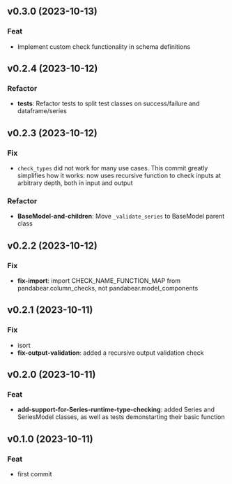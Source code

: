 ## v0.3.0 (2023-10-13)

### Feat

- Implement custom check functionality in schema definitions

## v0.2.4 (2023-10-12)

### Refactor

- **tests**: Refactor tests to split test classes on success/failure and dataframe/series

## v0.2.3 (2023-10-12)

### Fix

- `check_types` did not work for many use cases. This commit greatly simplifies how it works: now uses recursive function to check inputs at arbitrary depth, both in input and output

### Refactor

- **BaseModel-and-children**: Move `_validate_series` to BaseModel parent class

## v0.2.2 (2023-10-12)

### Fix

- **fix-import**: import CHECK_NAME_FUNCTION_MAP from pandabear.column_checks, not pandabear.model_components

## v0.2.1 (2023-10-11)

### Fix

- isort
- **fix-output-validation**: added a recursive output validation check

## v0.2.0 (2023-10-11)

### Feat

- **add-support-for-Series-runtime-type-checking**: added Series and SeriesModel classes, as well as tests demonstarting their basic function

## v0.1.0 (2023-10-11)

### Feat

- first commit
